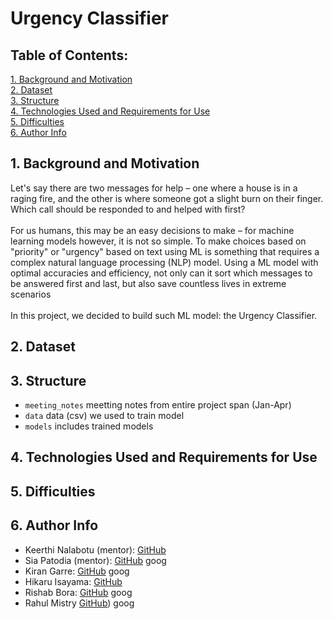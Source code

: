 # Urgency Classifier

## Table of Contents:
[1. Background and Motivation](https://github.com/acmucsd-projects/wi24-ai-team-1/blob/main/README.md#1-background-and-motivation)<br />
[2. Dataset](https://github.com/acmucsd-projects/wi24-ai-team-1/blob/main/README.md#2-dataset)
<br />
[3. Structure](https://github.com/acmucsd-projects/wi24-ai-team-1/blob/main/README.md#3-structure)
<br />
[4. Technologies Used and Requirements for Use](https://github.com/acmucsd-projects/wi24-ai-team-1/blob/main/README.md#4-technologies-used-and-requirements-for-use)
<br />
[5. Difficulties](https://github.com/acmucsd-projects/wi24-ai-team-1/blob/main/README.md#5-difficulties)
<br />
[6. Author Info](https://github.com/acmucsd-projects/wi24-ai-team-1/blob/main/README.md#6-author-info)

## 1. Background and Motivation
Let's say there are two messages for help – one where a house is in a raging fire, and the other is where someone got a slight burn on their finger. Which call should be responded to and helped with first?
<br />
<br />
For us humans, this may be an easy decisions to make – for machine learning models however, it is not so simple. To make choices based on "priority" or "urgency" based on text using ML is something that requires a complex natural language processing (NLP) model. Using a ML model with optimal accuracies and efficiency, not only can it sort which messages to be answered first and last, but also save countless lives in extreme scenarios
<br />
<br />
In this project, we decided to build such ML model: the Urgency Classifier.

## 2. Dataset

## 3. Structure
* `meeting_notes` meetting notes from entire project span (Jan-Apr)
* `data` data (csv) we used to train model
* `models` includes trained models

## 4. Technologies Used and Requirements for Use

## 5. Difficulties

## 6. Author Info
- Keerthi Nalabotu (mentor): [GitHub](https://github.com/keerthinalabotu)
- Sia Patodia (mentor): [GitHub](https://www.google.com/) goog
- Kiran Garre: [GitHub](https://www.google.com/) goog
- Hikaru Isayama: [GitHub](https://github.com/SeanIsayama)
- Rishab Bora: [GitHub](https://www.google.com/) goog
- Rahul Mistry [GitHub](https://github.com/ramistry)) goog


